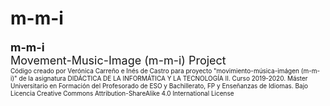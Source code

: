 # m-m-i
<font size="4">
<b>m-m-i</b>
<br> 
Movement-Music-Image (m-m-i) Project
<br>
  <font size="1">
Código creado por Verónica Carreño e Inés de Castro para proyecto "movimiento-música-imágen (m-m-i)"
de la asignatura DIDÁCTICA DE LA INFORMÁTICA Y LA TECNOLOGÍA II. Curso 2019-2020.
Máster Universitario en Formación del Profesorado de ESO y Bachillerato, FP y Enseñanzas de Idiomas.
Bajo Licencia Creative Commons Attribution-ShareAlike 4.0 International License 

